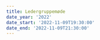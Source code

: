 ```yaml
---
title: Ledergruppemøde
date_year: '2022'
date_start: '2022-11-09T19:30:00'
date_end: '2022-11-09T21:30:00'
---
```


